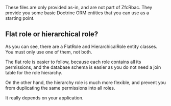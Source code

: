 These files are only provided as-in, and are not part of ZfcRbac. They provide you some basic Doctrine ORM
entities that you can use as a starting point.

## Flat role or hierarchical role?

As you can see, there are a FlatRole and HierarchicalRole entity classes. You must only use one of them, not both.

The flat role is easier to follow, because each role contains all its permissions, and the database schema is easier
as you do not need a join table for the role hierarchy.

On the other hand, the hierarchy role is much more flexible, and prevent you from duplicating the same permissions
into all roles.

It really depends on your application.
